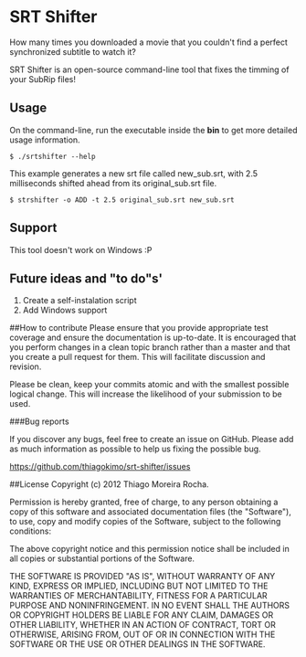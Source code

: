 # SRT Shifter

How many times you downloaded a movie that you couldn't find a perfect synchronized subtitle to watch it?

SRT Shifter is an open-source command-line tool that fixes the timming of your SubRip files!

## Usage

On the command-line, run the executable inside the **bin** to get more detailed usage information.

    $ ./srtshifter --help

This example generates a new srt file called new_sub.srt, with 2.5 milliseconds shifted ahead 
from its original_sub.srt file.

    $ strshifter -o ADD -t 2.5 original_sub.srt new_sub.srt
    
## Support

This tool doesn't work on Windows :P

## Future ideas and "to do"s'

1. Create a self-instalation script
2. Add Windows support

##How to contribute
Please ensure that you provide appropriate test coverage and ensure the documentation is up-to-date. It is encouraged that you perform changes in a clean topic branch rather than a master and that you create a pull request for them. This will facilitate discussion and revision.

Please be clean, keep your commits atomic and with the smallest possible logical change. This will increase the likelihood of your submission to be used.

###Bug reports

If you discover any bugs, feel free to create an issue on GitHub. Please add as much information as possible to help us fixing the possible bug.

https://github.com/thiagokimo/srt-shifter/issues

##License
Copyright (c) 2012 Thiago Moreira Rocha.

Permission is hereby granted, free of charge, to any person obtaining
a copy of this software and associated documentation files (the
"Software"), to use, copy and modify copies of the Software, subject
to the following conditions:

The above copyright notice and this permission notice shall be
included in all copies or substantial portions of the Software.

THE SOFTWARE IS PROVIDED "AS IS", WITHOUT WARRANTY OF ANY KIND,
EXPRESS OR IMPLIED, INCLUDING BUT NOT LIMITED TO THE WARRANTIES OF
MERCHANTABILITY, FITNESS FOR A PARTICULAR PURPOSE AND
NONINFRINGEMENT. IN NO EVENT SHALL THE AUTHORS OR COPYRIGHT HOLDERS BE
LIABLE FOR ANY CLAIM, DAMAGES OR OTHER LIABILITY, WHETHER IN AN ACTION
OF CONTRACT, TORT OR OTHERWISE, ARISING FROM, OUT OF OR IN CONNECTION
WITH THE SOFTWARE OR THE USE OR OTHER DEALINGS IN THE SOFTWARE.


